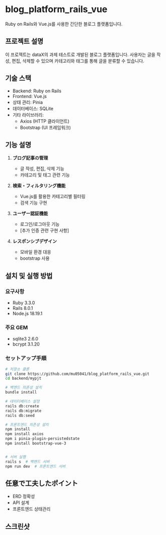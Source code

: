 # blog_platform_rails_vue
Ruby on Rails와 Vue.js를 사용한 간단한 블로그 플랫폼입니다.

## 프로젝트 설명
이 프로젝트는 dataX의 과제 테스트로 개발된 블로그 플랫폼입니다. 사용자는 글을 작성, 편집, 삭제할 수 있으며 카테고리와 태그를 통해 글을 분류할 수 있습니다.

## 기술 스택
- Backend: Ruby on Rails
- Frontend: Vue.js
- 상태 관리: Pinia
- 데이터베이스: SQLite
- 기타 라이브러리: 
    - Axios (HTTP 클라이언트)
    - Bootstrap (UI 프레임워크)


## 기능 설명
1. **ブログ記事の管理**
   - 글 작성, 편집, 삭제 기능
   - 카테고리 및 태그 관련 기능

2. **検索・フィルタリング機能**
   - Vue.js를 활용한 카테고리별 필터링
   - 검색 기능 구현

3. **ユーザー認証機能**
   - 로그인/로그아웃 기능
   - [추가 인증 관련 구현 사항]

4. **レスポンシブデザイン**
   - 모바일 환경 대응
   - bootstrap 사용

## 설치 및 실행 방법
### 요구사항
- Ruby 3.3.0
- Rails 8.0.1
- Node.js 18.19.1

### 주요 GEM
- sqlite3 2.6.0
- bcrypt 3.1.20

### セットアップ手順
```bash
# 저장소 클론
git clone https://github.com/mu05041/blog_platform_rails_vue.git
cd backend/mypjt

# 백엔드 의존성 설치
bundle install

# 데이터베이스 설정
rails db:create
rails db:migrate
rails db:seed

# 프론트엔드 의존성 설치
npm install
npm install axios
npm i pinia-plugin-persistedstate
npm install bootstrap-vue-3


# 서버 실행
rails s  # 백엔드 서버
npm run dev  # 프론트엔드 서버
```


## 任意で工夫したポイント
- ERD 정확성
- API 설계
- 프론트엔드 상태관리


## 스크린샷